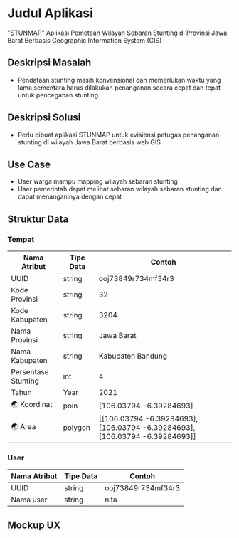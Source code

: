 # Judul Aplikasi
"STUNMAP"
Aplikasi Pemetaan Wilayah Sebaran Stunting di Provinsi Jawa Barat Berbasis Geographic Information System (GIS)
## Deskripsi Masalah
- Pendataan stunting masih konvensional dan memerlukan waktu yang lama sementara harus dilakukan penanganan secara cepat dan tepat untuk pencegahan stunting
## Deskripsi Solusi
- Perlu dibuat aplikasi STUNMAP untuk evisiensi petugas penanganan stunting di wilayah Jawa Barat berbasis web GIS
## Use Case
- User warga mampu mapping wilayah sebaran stunting
- User pemerintah dapat melihat sebaran wilayah sebaran stunting dan dapat menanganinya dengan cepat
## Struktur Data

### Tempat
Nama Atribut | Tipe Data | Contoh
---|---|---
UUID | string | ooj73849r734mf34r3
Kode Provinsi |string | 32
Kode Kabupaten | string | 3204
Nama Provinsi |string | Jawa Barat
Nama Kabupaten | string | Kabupaten Bandung
Persentase Stunting| int | 4
Tahun | Year | 2021
🌏 Koordinat | poin | [106.03794 -6.39284693]
🌏 Area | polygon | [[106.03794 -6.39284693], [106.03794 -6.39284693], [106.03794 -6.39284693]]

### User
Nama Atribut | Tipe Data | Contoh
---|---|---
UUID | string | ooj73849r734mf34r3
Nama user | string | nita

## Mockup UX
